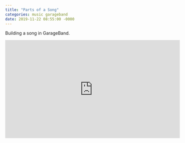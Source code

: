 ```yaml
---
title: "Parts of a Song"
categories: music garageband
date: 2019-11-22 08:55:00 -0000
---
```

Building a song in GarageBand.

<div><iframe width="560" height="315" src="https://www.youtube-nocookie.com/embed/iFKyBUebcNY" frameborder="0" allow="accelerometer; autoplay; encrypted-media; gyroscope; picture-in-picture" allowfullscreen></iframe></div>
